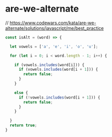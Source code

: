 # are-we-alternate
// https://www.codewars.com/kata/are-we-alternate/solutions/javascript/me/best_practice


```javascript
const isAlt = (word) => {

  let vowels = ['a', 'e', 'i', 'o', 'u'];

  for (let i = 0; i < word.length - 1; i++) {

    if (vowels.includes(word[i])) {
      if (vowels.includes(word[i + 1])) {
        return false;
      }
    }

    else {
      if (!vowels.includes(word[i + 1])) {
        return false;
      }
    }

  }
  return true;
}
```
